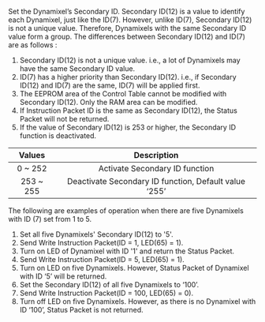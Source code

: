 Set the Dynamixel’s Secondary ID. Secondary ID(12) is a value to identify each Dynamixel, just like the ID(7).
However, unlike ID(7), Secondary ID(12) is not a unique value.
Therefore, Dynamixels with the same Secondary ID value form a group.
The differences between Secondary ID(12) and ID(7) are as follows :
1. Secondary ID(12) is not a unique value. i.e., a lot of Dynamixels may have the same Secondary ID value.
2. ID(7) has a higher priority than Secondary ID(12). i.e., if Secondary ID(12) and ID(7) are the same, ID(7) will be applied first.
3. The EEPROM area of the Control Table cannot be modified with Secondary ID(12). Only the RAM area can be modified.
4. If Instruction Packet ID is the same as Secondary ID(12), the Status Packet will not be returned.
5. If the value of Secondary ID(12) is 253 or higher, the Secondary ID function is deactivated.

|Values|Description|
| :---: | :---: |
|0 ~ 252|Activate Secondary ID function|
|253 ~ 255|Deactivate Secondary ID function, Default value ‘255’|

The following are examples of operation when there are five Dynamixels with ID (7) set from 1 to 5.
1. Set all five Dynamixels' Secondary ID(12) to '5'.
2. Send Write Instruction Packet(ID = 1, LED(65) = 1).
3. Turn on LED of Dynamixel with ID '1' and return the Status Packet.
4. Send Write Instruction Packet(ID = 5, LED(65) = 1).
5. Turn on LED on five Dynamixels. However, Status Packet of Dynamixel with ID ‘5’ will be returned.
6. Set the Secondary ID(12) of all five Dynamixels to ‘100’.
7. Send Write Instruction Packet(ID = 100, LED(65) = 0).
8. Turn off LED on five Dynamixels. However, as there is no Dynamixel with ID ‘100’, Status Packet is not returned.

